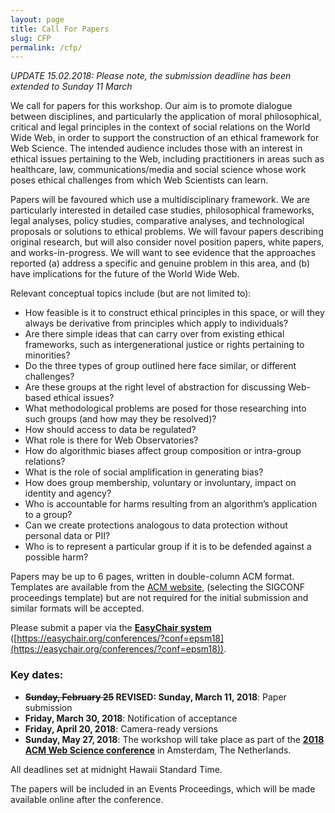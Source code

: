 ```yaml
---
layout: page
title: Call For Papers
slug: CFP
permalink: /cfp/
---
```


_UPDATE 15.02.2018: Please note, the submission deadline has been extended to Sunday 11 March_

We call for papers for this workshop. Our aim is to promote dialogue between disciplines, and particularly the application of moral philosophical, critical and legal principles in the context of social relations on the World Wide Web, in order to support the construction of an ethical framework for Web Science. The intended audience includes those with an interest in ethical issues pertaining to the Web, including practitioners in areas such as healthcare, law, communications/media and social science whose work poses ethical challenges from which Web Scientists can learn.

Papers will be favoured which use a multidisciplinary framework. We are particularly interested in detailed case studies, philosophical frameworks, legal analyses, policy studies, comparative analyses, and technological proposals or solutions to ethical problems. We will favour papers describing original research, but will also consider novel position papers, white papers, and works-in-progress. We will want to see evidence that the approaches reported (a) address a specific and genuine problem in this area, and (b) have implications for the future of the World Wide Web.

Relevant conceptual topics include (but are not limited to):
- How feasible is it to construct ethical principles in this space, or will they always be derivative from principles which apply to individuals?
- Are there simple ideas that can carry over from existing ethical frameworks, such as intergenerational justice or rights pertaining to minorities?
- Do the three types of group outlined here face similar, or different challenges?
- Are these groups at the right level of abstraction for discussing Web-based ethical issues?
- What methodological problems are posed for those researching into such groups (and how may they be resolved)?
- How should access to data be regulated?
- What role is there for Web Observatories?
- How do algorithmic biases affect group composition or intra-group relations?
- What is the role of social amplification in generating bias?
- How does group membership, voluntary or involuntary, impact on identity and agency?
- Who is accountable for harms resulting from an algorithm’s application to a group?
- Can we create protections analogous to data protection without personal data or PII?
- Who is to represent a particular group if it is to be defended against a possible harm?

Papers may be up to 6 pages, written in double-column ACM format. Templates are available from the [ACM website](https://www.acm.org/publications/proceedings-template), (selecting the SIGCONF proceedings template) but are not required for the initial submission and similar formats will be accepted. 

Please submit a paper via the **[EasyChair system](https://easychair.org/conferences/?conf=epsm18)** ([https://easychair.org/conferences/?conf=epsm18](https://easychair.org/conferences/?conf=epsm18)).

### Key dates:
- **~~Sunday, February 25~~ REVISED: Sunday, March 11, 2018**: Paper submission
- **Friday, March 30, 2018**: Notification of acceptance
- **Friday, April 20, 2018**: Camera-ready versions
- **Sunday, May 27, 2018**: The workshop will take place as part of the **[2018 ACM Web Science conference](https://websci18.webscience.org)** in Amsterdam, The Netherlands.

All deadlines set at midnight Hawaii Standard Time.

The papers will be included in an Events Proceedings, which will be made available online after the conference.
